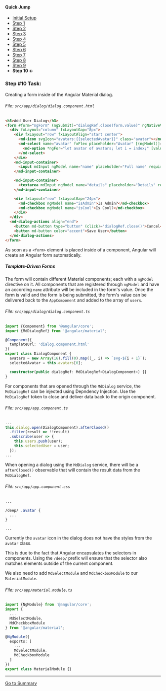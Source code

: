 #### Quick Jump ####
* [Initial Setup](./INITIAL_SETUP.md)
* [Step 1](./STEP_1.md)
* [Step 2](./STEP_2.md)
* [Step 3](./STEP_3.md)
* [Step 4](./STEP_4.md)
* [Step 5](./STEP_5.md)
* [Step 6](./STEP_6.md)
* [Step 7](./STEP_7.md)
* [Step 8](./STEP_8.md)
* [Step 9](./STEP_9.md)
* **Step 10 <-**

### Step #10 Task:

Creating a form inside of the Angular Material dialog.

###### File: `src/app/dialog/dialog.component.html`

```html
<h3>Add User Dialog</h3>
<form #form="ngForm" (ngSubmit)="dialogRef.close(form.value)" ngNativeValidate>
  <div fxLayout="column" fxLayoutGap="8px">
    <div fxLayout="row" fxLayoutAlign="start center">
      <md-icon svgIcon="avatars:{{selectedAvatar}}" class="avatar"></md-icon>
      <md-select name="avatar" fxFlex placeholder="Avatar" [(ngModel)]="selectedAvatar">
        <md-option *ngFor="let avatar of avatars; let i = index;" [value]="avatar">Avatar - {{i + 1}}</md-option>
      </md-select>
    </div>
    <md-input-container>
      <input mdInput ngModel name="name" placeholder="Full name" required>
    </md-input-container>

    <md-input-container>
      <textarea mdInput ngModel name="details" placeholder="Details" rows="15" cols="60" required></textarea>
    </md-input-container>

    <div fxLayout="row" fxLayoutGap="24px">
      <md-checkbox ngModel name="isAdmin">Is Admin?</md-checkbox>
      <md-checkbox ngModel name="isCool">Is Cool?</md-checkbox>
    </div>
  </div>
  <md-dialog-actions align="end">
    <button md-button type="button" (click)="dialogRef.close()">Cancel</button>
    <button md-button color="accent">Save User</button>
  </md-dialog-actions>
</form>
```

As soon as a `<form>` element is placed inside of a component, Angular will create an Angular form
automatically. 

##### Template-Driven Forms

The form will contain different Material components; each with a `ngModel` directive on it. All components that are registered through `ngModel` and have an according `name` attribute will be included in the form's value. Once the form is valid and the form is being submitted, the form's value can be delivered
back to the `AppComponent` and added to the array of `users`.


###### File:  `src/app/dialog/dialog.component.ts`

```ts
import {Component} from '@angular/core';
import {MdDialogRef} from '@angular/material';

@Component({
  templateUrl: 'dialog.component.html'
})
export class DialogComponent {
  avatars = new Array(16).fill(0).map((_, i) => `svg-${i + 1}`);
  selectedAvatar = this.avatars[0];

  constructor(public dialogRef: MdDialogRef<DialogComponent>) {}
}

```

For components that are opened through the `MdDialog` service, the `MdDialogRef` can be injected
using Depndency Injection. Use the `MdDialogRef` token to close and deliver data back to the origin component.

###### File: `src/app/app.component.ts`

```ts
...
this.dialog.open(DialogComponent).afterClosed()
  .filter(result => !!result)
  .subscribe(user => {
    this.users.push(user);
    this.selectedUser = user;
  });
...
```

When opening a dialog using the `MdDialog` service, there will be a `afterClosed()` observable
that will contain the result data from the `MdDialogRef`.

###### File: `src/app/app.component.css`

```css
...

/deep/ .avatar {
  ...
}

...
```

Currently the `avatar` icon in the dialog does not have the styles from the `avatar` class.

This is due to the fact that Angular encapsulates the selectors in components. Using the `/deep/` 
prefix will ensure that the selector also matches elements outside of the current component.

We also need to add `MdSelectModule` and `MdCheckboxModule` to our `MaterialModule`.
###### File: `src/app/material.module.ts`
```ts
import {NgModule} from '@angular/core';
import {
  ...
  MdSelectModule,
  MdCheckboxModule
} from '@angular/material';

@NgModule({
  exports: [
    ...
    MdSelectModule,
    MdCheckboxModule
  ]
})
export class MaterialModule {}

```
--- 

[Go to Summary](../README.md#summary)
